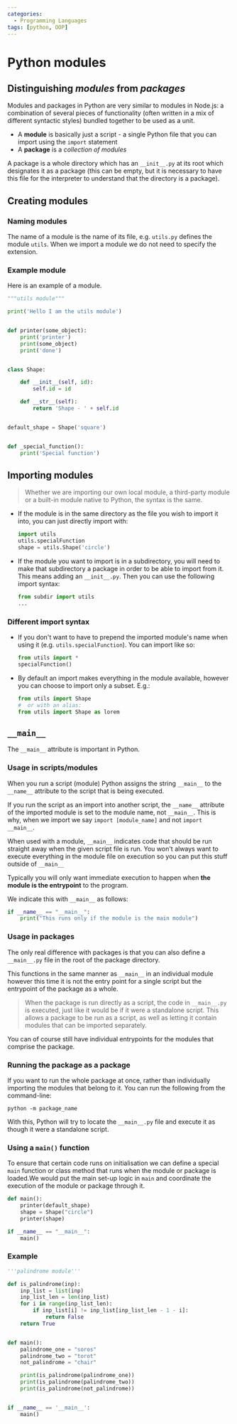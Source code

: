 ```yaml
---
categories:
  - Programming Languages
tags: [python, OOP]
---
```


# Python modules

## Distinguishing _modules_ from _packages_

Modules and packages in Python are very similar to modules in Node.js: a
combination of several pieces of functionality (often written in a mix of
different syntactic styles) bundled together to be used as a unit.

- A **module** is basically just a script - a single Python file that you can
  import using the `import` statement
- A **package** is a _collection of modules_

A package is a whole directory which has an `__init__.py` at its root which
designates it as a package (this can be empty, but it is necessary to have this
file for the interpreter to understand that the directory is a package).

## Creating modules

### Naming modules

The name of a module is the name of its file, e.g. `utils.py` defines the module
`utils`. When we import a module we do not need to specify the extension.

### Example module

Here is an example of a module.

```py
"""utils module"""

print('Hello I am the utils module')


def printer(some_object):
    print('printer')
    print(some_object)
    print('done')


class Shape:

    def __init__(self, id):
        self.id = id

    def __str__(self):
        return 'Shape - ' + self.id


default_shape = Shape('square')


def _special_function():
    print('Special function')

```

## Importing modules

> Whether we are importing our own local module, a third-party module or a
> built-in module native to Python, the syntax is the same.

- If the module is in the same directory as the file you wish to import it into,
  you can just directly import with:
  ```py
  import utils
  utils.specialFunction
  shape = utils.Shape('circle')
  ```
- If the module you want to import is in a subdirectory, you will need to make
  that subdirectory a package in order to be able to import from it. This means
  adding an `__init__.py`. Then you can use the following import syntax:
  ```py
  from subdir import utils
  ...
  ```

### Different import syntax

- If you don't want to have to prepend the imported module's name when using it
  (e.g. `utils.specialFunction`). You can import like so:

  ```py
  from utils import *
  specialFunction()
  ```

- By default an import makes everything in the module available, however you can
  choose to import only a subset. E.g.:
  ```py
  from utils import Shape
  #  or with an alias:
  from utils import Shape as lorem
  ```

## `__main__`

The `__main__` attribute is important in Python.

### Usage in scripts/modules

When you run a script (module) Python assigns the string `__main__` to the
`__name__` attribute to the script that is being executed.

If you run the script as an import into another script, the `__name__` attribute
of the imported module is set to the module name, not `__main__`. This is why,
when we import we say `import [module_name]` and not `import __main__`.

When used with a module, `__main__` indicates code that should be run straight
away when the given script file is run. You won't always want to execute
everything in the module file on execution so you can put this stuff outside of
`__main__`

Typically you will only want immediate execution to happen when **the module is
the entrypoint** to the program.

We indicate this with `__main__` as follows:

```py
if __name__ == "__main__":
    print("This runs only if the module is the main module")
```

### Usage in packages

The only real difference with packages is that you can also define a
`__main__.py` file in the root of the package directory.

This functions in the same manner as `__main__` in an individual module however
this time it is not the entry point for a single script but the entrypoint of
the package as a whole.

> When the package is run directly as a script, the code in `__main__.py` is
> executed, just like it would be if it were a standalone script. This allows a
> package to be run as a script, as well as letting it contain modules that can
> be imported separately.

You can of course still have individual entrypoints for the modules that
comprise the package.

### Running the package as a package

If you want to run the whole package at once, rather than individually importing
the modules that belong to it. You can run the following from the command-line:

```
python -m package_name
```

With this, Python will try to locate the `__main__.py` file and execute it as
though it were a standalone script.

### Using a `main()` function

To ensure that certain code runs on initialisation we can define a special
`main` function or class method that runs when the module or package is
loaded.We would put the main set-up logic in `main` and coordinate the execution
of the module or package through it.

```py
def main():
    printer(default_shape)
    shape = Shape("circle")
    printer(shape)

if __name__ == "__main__":
    main()
```

### Example

```py
'''palindrome module'''

def is_palindrome(inp):
    inp_list = list(inp)
    inp_list_len = len(inp_list)
    for i in range(inp_list_len):
        if inp_list[i] != inp_list[inp_list_len - 1 - i]:
            return False
    return True


def main():
    palindrome_one = "soros"
    palindrome_two = "torot"
    not_palindrome = "chair"

    print(is_palindrome(palindrome_one))
    print(is_palindrome(palindrome_two))
    print(is_palindrome(not_palindrome))


if __name__ == '__main__':
    main()
```
